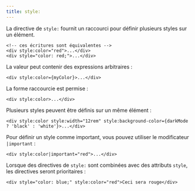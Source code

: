 ```yaml
---
title: style:
---
```


La directive de `style:` fournit un raccourci pour définir plusieurs styles sur un élément.

```svelte
<!-- ces écritures sont équivalentes -->
<div style:color="red">...</div>
<div style="color: red;">...</div>
```

La valeur peut contenir des expressions arbitraires :

```svelte
<div style:color={myColor}>...</div>
```

La forme raccourcie est permise :

```svelte
<div style:color>...</div>
```

Plusieurs styles peuvent être définis sur un même élément :

```svelte
<div style:color style:width="12rem" style:background-color={darkMode ? 'black' : 'white'}>...</div>
```

Pour définir un style comme important, vous pouvez utiliser le modificateur `|important` :

```svelte
<div style:color|important="red">...</div>
```

Lorsque des directives de `style:` sont combinées avec des attributs `style`, les directives seront
prioritaires :

```svelte
<div style="color: blue;" style:color="red">Ceci sera rouge</div>
```
